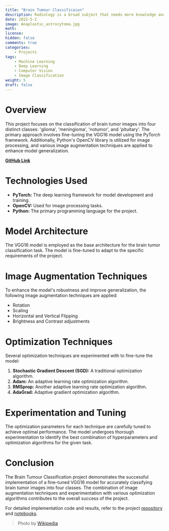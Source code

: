 ```yaml
---
title: "Brain Tumour Classificaion"
description: Radiology is a broad subject that needs more knowledge and understanding of medical science to identify tumors accurately. The need for a tumor detection program, thus, overcomes the lack of qualified radiologists. Using magnetic resonance imaging, biomedical image processing makes it easier to detect and locate brain tumors. In this study, a segmentation and detection method for brain tumors was developed using images from the MRI sequence as an input image to identify the tumor area. This process is difficult due to the wide variety of tumor tissues in the presence of different patients, and, in most cases, the similarity within normal tissues makes the task difficult. The main goal is to classify the brain in the presence of a brain tumor or a healthy brain.
date: 2022-5-2
image: Anaplastic_astrocytoma.jpg
math: 
license: 
hidden: false
comments: true
categories:
    - Projects
tags:
    - Machine Learning
    - Deep Learning
    - Computer Vision
    - Image Classification
weight: 5 
draft: false
---
```

# Overview

This project focuses on the classification of brain tumor images into four distinct classes: 'glioma', 'meningioma', 'notumor', and 'pituitary'. The primary approach involves fine-tuning the VGG16 model using the PyTorch framework. Additionally, Python's OpenCV library is utilized for image processing, and various image augmentation techniques are applied to enhance model generalization.

**[GitHub Link](https://github.com/U77w41/Brain-Tumour-Classificaion/tree/main)**

# Technologies Used

- **PyTorch:** The deep learning framework for model development and training.
- **OpenCV:** Used for image processing tasks.
- **Python:** The primary programming language for the project.

# Model Architecture

The VGG16 model is employed as the base architecture for the brain tumor classification task. The model is fine-tuned to adapt to the specific requirements of the project.

# Image Augmentation Techniques

To enhance the model's robustness and improve generalization, the following image augmentation techniques are applied:

- Rotation
- Scaling
- Horizontal and Vertical Flipping
- Brightness and Contrast adjustments

# Optimization Techniques

Several optimization techniques are experimented with to fine-tune the model:

1. **Stochastic Gradient Descent (SGD):** A traditional optimization algorithm.
2. **Adam:** An adaptive learning rate optimization algorithm.
3. **RMSprop:** Another adaptive learning rate optimization algorithm.
4. **AdaGrad:** Adaptive gradient optimization algorithm.

# Experimentation and Tuning

The optimization parameters for each technique are carefully tuned to achieve optimal performance. The model undergoes thorough experimentation to identify the best combination of hyperparameters and optimization algorithms for the given task.

# Conclusion

The Brain Tumour Classification project demonstrates the successful implementation of a fine-tuned VGG16 model for accurately classifying brain tumor images into four classes. The combination of image augmentation techniques and experimentation with various optimization algorithms contributes to the overall success of the project.

For detailed implementation code and results, refer to the project [repository](https://github.com/U77w41/Brain-Tumour-Classificaion/) and [notebooks](https://github.com/U77w41/Brain-Tumour-Classificaion/blob/main/notebooks/Brain%20Tumor%20Classification%20CDS%20Project.ipynb).


> Photo by [Wikipedia](https://upload.wikimedia.org/wikipedia/commons/d/d8/Anaplastic_astrocytoma.jpgi)
